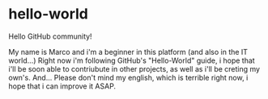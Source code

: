 # hello-world

Hello GitHub community!

My name is Marco and i'm a beginner in this platform (and also in the IT world...)
Right now i'm following GitHub's "Hello-World" guide, i hope that i'll be soon able to contriubute in other projects,
as well as i'll be creting my own's. 
And... Please don't mind my english, which is terrible right now, i hope that i can improve it ASAP.

